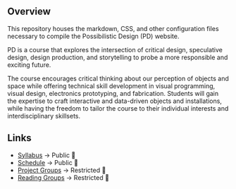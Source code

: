 ## Overview

This repository houses the markdown, CSS, and other configuration files necessary to compile the Possibilistic Design (PD) website.

PD is a course that explores the intersection of critical design, speculative design, design production, and storytelling to probe a more responsible and exciting future. 

The course encourages critical thinking about our perception of objects and space while offering technical skill development in visual programming, visual design, electronics prototyping, and fabrication. Students will gain the expertise to craft interactive and data-driven objects and installations, while having the freedom to tailor the course to their individual interests and interdisciplinary skillsets.

## Links

- [Syllabus](https://docs.google.com/document/d/1_opURQDSe3o2taL5CEC4YmnnKMDwOtx5GGpxhwkYhO8/edit?usp=sharing) → Public 💁
- [Schedule](https://docs.google.com/document/d/18mLWpAkRPAgO3fUGl6AzTMTKZ3mgLPnW0Sc9Mb4UNN4/edit?usp=sharing) → Public 💁
- [Project Groups](https://docs.google.com/spreadsheets/d/1841wCz0NHIqOOjlXmMgeQ4KbKTN-_YIEtmV9T7RQbeI/edit?usp=sharing) → Restricted 🙅
- [Reading Groups](https://docs.google.com/spreadsheets/d/1sM2FipufOitiOVhkG3GgUdTwFeOl63T-IOwN6lESIMk/edit?usp=sharing) → Restricted 🙅
